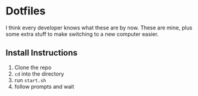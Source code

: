 # Dotfiles

I think every developer knows what these are by now. These are mine, plus some extra stuff to make switching to a new computer easier.

## Install Instructions

1. Clone the repo
2. `cd` into the directory
3. run `start.sh`
4. follow prompts and wait
